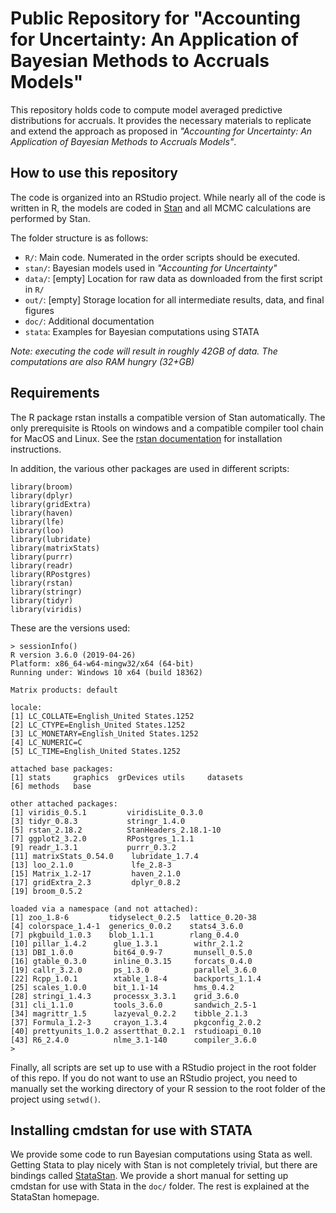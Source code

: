 # Public Repository for "Accounting for Uncertainty: An Application of Bayesian Methods to Accruals Models"

This repository holds code to compute model averaged predictive distributions for accruals. It provides the necessary materials to replicate and extend the approach as proposed in *"Accounting for Uncertainty: An Application of Bayesian Methods to Accruals Models"*.

## How to use this repository

The code is organized into an RStudio project. While nearly all of the code is written in R, the models are coded in [Stan](https://mc-stan.org/) and all MCMC calculations are performed by Stan.

The folder structure is as follows:

- `R/`: Main code. Numerated in the order scripts should be executed.
- `stan/`: Bayesian models used in *"Accounting for Uncertainty"*
- `data/`: [empty] Location for raw data as downloaded from the first script in `R/`
- `out/`: [empty] Storage location for all intermediate results, data, and final figures
- `doc/`: Additional documentation
- `stata`: Examples for Bayesian computations using STATA

*Note: executing the code will result in roughly 42GB of data. The computations are also RAM hungry (32+GB)*

## Requirements

The R package rstan installs a compatible version of Stan automatically. The only prerequisite is Rtools on windows and a compatible compiler tool chain for MacOS and Linux. See the [rstan documentation](https://mc-stan.org/rstan/) for installation instructions.

In addition, the various other packages are used in different scripts:

    library(broom)
    library(dplyr)
    library(gridExtra)
    library(haven)
    library(lfe)
    library(loo)
    library(lubridate)
    library(matrixStats)
    library(purrr)
    library(readr)
    library(RPostgres)
    library(rstan)
    library(stringr)
    library(tidyr)
    library(viridis)

These are the versions used:

    > sessionInfo()
    R version 3.6.0 (2019-04-26)
    Platform: x86_64-w64-mingw32/x64 (64-bit)
    Running under: Windows 10 x64 (build 18362)

    Matrix products: default

    locale:
    [1] LC_COLLATE=English_United States.1252
    [2] LC_CTYPE=English_United States.1252
    [3] LC_MONETARY=English_United States.1252
    [4] LC_NUMERIC=C
    [5] LC_TIME=English_United States.1252

    attached base packages:
    [1] stats     graphics  grDevices utils     datasets
    [6] methods   base

    other attached packages:
    [1] viridis_0.5.1         viridisLite_0.3.0
    [3] tidyr_0.8.3           stringr_1.4.0
    [5] rstan_2.18.2          StanHeaders_2.18.1-10
    [7] ggplot2_3.2.0         RPostgres_1.1.1
    [9] readr_1.3.1           purrr_0.3.2
    [11] matrixStats_0.54.0    lubridate_1.7.4
    [13] loo_2.1.0             lfe_2.8-3
    [15] Matrix_1.2-17         haven_2.1.0
    [17] gridExtra_2.3         dplyr_0.8.2
    [19] broom_0.5.2

    loaded via a namespace (and not attached):
    [1] zoo_1.8-6         tidyselect_0.2.5  lattice_0.20-38
    [4] colorspace_1.4-1  generics_0.0.2    stats4_3.6.0
    [7] pkgbuild_1.0.3    blob_1.1.1        rlang_0.4.0
    [10] pillar_1.4.2      glue_1.3.1        withr_2.1.2
    [13] DBI_1.0.0         bit64_0.9-7       munsell_0.5.0
    [16] gtable_0.3.0      inline_0.3.15     forcats_0.4.0
    [19] callr_3.2.0       ps_1.3.0          parallel_3.6.0
    [22] Rcpp_1.0.1        xtable_1.8-4      backports_1.1.4
    [25] scales_1.0.0      bit_1.1-14        hms_0.4.2
    [28] stringi_1.4.3     processx_3.3.1    grid_3.6.0
    [31] cli_1.1.0         tools_3.6.0       sandwich_2.5-1
    [34] magrittr_1.5      lazyeval_0.2.2    tibble_2.1.3
    [37] Formula_1.2-3     crayon_1.3.4      pkgconfig_2.0.2
    [40] prettyunits_1.0.2 assertthat_0.2.1  rstudioapi_0.10
    [43] R6_2.4.0          nlme_3.1-140      compiler_3.6.0
    >

Finally, all scripts are set up to use with a RStudio project in the root folder of this repo. If you do not want to use an RStudio project, you need to manually set the working directory of your R session to the root folder of the project using `setwd()`.

## Installing cmdstan for use with STATA

We provide some code to run Bayesian computations using Stata as well. Getting Stata to play nicely with Stan is not completely trivial, but there are bindings called [StataStan](https://mc-stan.org/users/interfaces/stata-stan.html). We provide a short manual for setting up cmdstan for use with Stata in the `doc/` folder. The rest is explained at the StataStan homepage.
